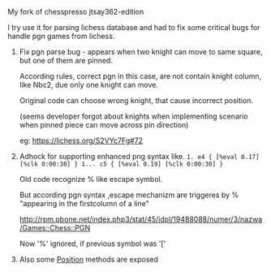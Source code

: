 My fork of chesspresso jtsay362-edition

I try use it for parsing lichess database and had to fix some critical bugs for handle pgn games from lichess.

 
 1. Fix pgn parse bug - appears when two knight can move to same square, but one of them are pinned. 
    
    According rules, correct pgn in this case, are not contain knight column, like Nbc2, due only one knight can move.
    
    Original code can choose wrong knight, that cause incorrect position.
    
    (seems developer forgot about knights when implementing scenario when pinned piece can move across pin direction)
    
    eg: https://lichess.org/S2VYc7Fg#72
 2. Adhock for supporting enhanced png syntax like.
    ``` 1. e4 { [%eval 0.17] [%clk 0:00:30] } 1... c5 { [%eval 0.19] [%clk 0:00:30] } ```
    
    Old code recognize % like escape symbol. 
    
    But according pgn syntax ,escape mechanizm are triggeres by % "appearing in the firstcolumn of a line"
    
    http://rpm.pbone.net/index.php3/stat/45/idpl/19488088/numer/3/nazwa/Games::Chess::PGN
    
    Now '%' ignored, if previous symbol was '['
    
 3. Also some [Position](src/main/java/chesspresso/position/Position.java) methods are exposed
    
